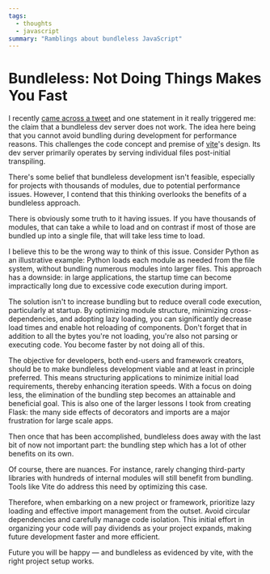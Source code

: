 ```yaml
---
tags:
  - thoughts
  - javascript
summary: "Ramblings about bundleless JavaScript"
---
```


# Bundleless: Not Doing Things Makes You Fast

I recently [came across a tweet](https://twitter.com/rauchg/status/1729596031434698774) and one
statement in it really triggered me: the claim that a bundleless dev
server does not work.  The idea here being that you cannot avoid bundling
during development for performance reasons.  This challenges the code
concept and premise of [vite](https://vitejs.dev/)'s design.  Its
dev server primarily operates by serving individual files post-initial
transpiling.

There's some belief that bundleless development isn't feasible, especially
for projects with thousands of modules, due to potential performance
issues.  However, I contend that this thinking overlooks the benefits of
a bundleless approach.

There is obviously some truth to it having issues.  If you have thousands
of modules, that can take a while to load and on contrast if most of those
are bundled up into a single file, that will take less time to load.

I believe this to be the wrong way to think of this issue.  Consider
Python as an illustrative example: Python loads each module as needed from
the file system, without bundling numerous modules into larger files. This
approach has a downside: in large applications, the startup time can
become impractically long due to excessive code execution during import.

The solution isn't to increase bundling but to reduce overall code
execution, particularly at startup.  By optimizing module structure,
minimizing cross-dependencies, and adopting lazy loading, you can
significantly decrease load times and enable hot reloading of components.
Don't forget that in addition to all the bytes you're not loading, you're
also not parsing or executing code.  You become faster by not doing all of
this.

The objective for developers, both end-users and framework creators,
should be to make bundleless development viable and at least in principle
preferred.  This means structuring applications to minimize initial load
requirements, thereby enhancing iteration speeds.  With a focus on doing
less, the elimination of the bundling step becomes an attainable and
beneficial goal.  This is also one of the larger lessons I took from
creating Flask: the many side effects of decorators and imports are a major
frustration for large scale apps.

Then once that has been accomplished, bundleless does away with the last
bit of now not important part: the bundling step which has a lot of other
benefits on its own.

Of course, there are nuances. For instance, rarely changing third-party
libraries with hundreds of internal modules will still benefit from bundling.
Tools like Vite do address this need by optimizing this case.

Therefore, when embarking on a new project or framework, prioritize lazy
loading and effective import management from the outset.  Avoid circular
dependencies and carefully manage code isolation.  This initial effort in
organizing your code will pay dividends as your project expands, making
future development faster and more efficient.

Future you will be happy — and bundleless as evidenced by vite, with the
right project setup works.
